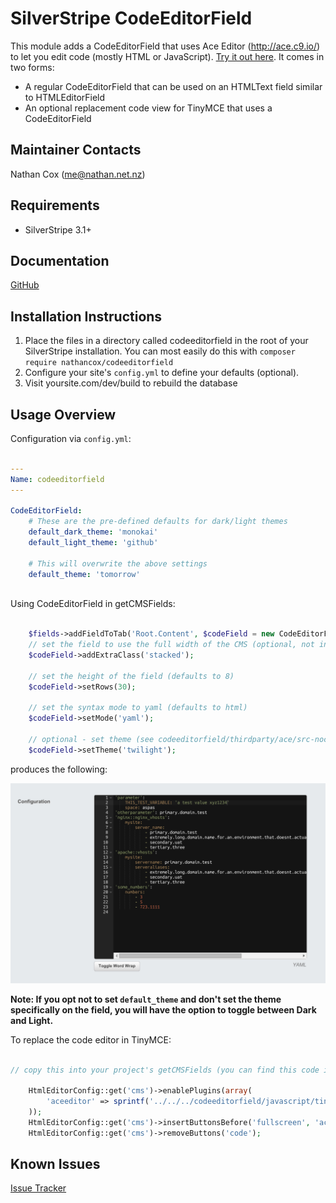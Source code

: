 SilverStripe CodeEditorField
===================================

This module adds a CodeEditorField that uses Ace Editor (http://ace.c9.io/) to let you edit code (mostly HTML or JavaScript). [Try it out here](https://ace.c9.io/build/kitchen-sink.html). It comes in two forms:

* A regular CodeEditorField that can be used on an HTMLText field similar to HTMLEditorField
* An optional replacement code view for TinyMCE that uses a CodeEditorField


Maintainer Contacts
-------------------
Nathan Cox (<me@nathan.net.nz>)

Requirements
------------
* SilverStripe 3.1+

Documentation
-------------
[GitHub](https://github.com/nathancox/silverstripe-codeeditorfield/wiki)

Installation Instructions
-------------------------

1. Place the files in a directory called codeeditorfield in the root of your SilverStripe installation. You can most easily do this with `composer require nathancox/codeeditorfield`
2. Configure your site's `config.yml` to define your defaults (optional).
3. Visit yoursite.com/dev/build to rebuild the database

Usage Overview
--------------

Configuration via `config.yml`:

```yaml

---
Name: codeeditorfield
---

CodeEditorField:
    # These are the pre-defined defaults for dark/light themes
    default_dark_theme: 'monokai'
    default_light_theme: 'github'
    
    # This will overwrite the above settings
    default_theme: 'tomorrow'
    
```

Using CodeEditorField in getCMSFields:

```php
	
	$fields->addFieldToTab('Root.Content', $codeField = new CodeEditorField('ExtraTags', 'Extra tags'));
	// set the field to use the full width of the CMS (optional, not included in screenshot)
	$codeField->addExtraClass('stacked');
	
	// set the height of the field (defaults to 8)
	$codeField->setRows(30);
	
	// set the syntax mode to yaml (defaults to html)
	$codeField->setMode('yaml');

	// optional - set theme (see codeeditorfield/thirdparty/ace/src-noconflict/theme-xxx.js files for available themes)
	$codeField->setTheme('twilight');

```

produces the following:

![example codeeditorfield](./screenshot.png)

__Note: If you opt not to set `default_theme` and don't set the theme specifically on the field, you will have the option to toggle between Dark and Light.__


To replace the code editor in TinyMCE:

```php

// copy this into your project's getCMSFields (you can find this code in codeeditorfield/_config.php)

	HtmlEditorConfig::get('cms')->enablePlugins(array(
		'aceeditor' => sprintf('../../../codeeditorfield/javascript/tinymce/editor_plugin_src.js')
	));
	HtmlEditorConfig::get('cms')->insertButtonsBefore('fullscreen', 'aceeditor');
	HtmlEditorConfig::get('cms')->removeButtons('code');


```



Known Issues
------------
[Issue Tracker](https://github.com/nathancox/silverstripe-codeeditorfield/issues)
